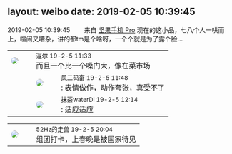 layout: weibo
date: 2019-02-05 10:39:45
---
<meta name="referrer" content="no-referrer" />

2019-02-05 10:39:45  &nbsp;&nbsp;&nbsp;&nbsp;&nbsp;&nbsp; 来自 <a href="http://app.weibo.com/t/feed/Z4AgP" rel="nofollow">坚果手机 Pro</a>
现在的这小品，七八个人一哄而上，喧闹又嘈杂，讲的都tm是个啥呀，一个个就是为了露个脸… ​​​

<table style="width: 100%;">
  <tr>
    <td style="width: 40px;"><img style="border-radius:50%" src="https://tvax1.sinaimg.cn/crop.0.0.512.512.50/760b4677ly8fvdnumgch5j20e80e8gmo.jpg?KID=imgbed,tva&Expires=1624464791&ssig=Ln16xCUgVO"></td>
    <td colspan="2"><small>返尔 19-2-5 11:33</small><br/>而且一个比一个嗓门大，像在菜市场</td>
  </tr>
  <tr>
    <td/>
    <td style="width: 40px;"><img style="border-radius:50%" src="https://tva3.sinaimg.cn/crop.0.0.639.639.50/6d2a6003jw8f3idy69w2gj20hs0hrt9g.jpg?KID=imgbed,tva&Expires=1624464791&ssig=bDggJdbuXH"></td>
    <td><small>风二码畜 19-2-5 11:48</small><br/>: 表情做作，动作夸张，真受不了</td>
  </tr>
  <tr>
    <td/>
    <td style="width: 40px;"><img style="border-radius:50%" src="https://tva4.sinaimg.cn/crop.7.0.735.735.50/69913cd7jw8f7htri4j2qj20ku0kfmxx.jpg?KID=imgbed,tva&Expires=1624464791&ssig=Ee83SXH%2FPr"></td>
    <td><small>抹茶waterDi 19-2-5 12:14</small><br/>: 适应适应</td>
  </tr>
</table>

<table style="width: 100%;">
  <tr>
    <td style="width: 40px;"><img style="border-radius:50%" src="https://tva4.sinaimg.cn/crop.0.0.180.180.50/8beaf773jw1e8qgp5bmzyj2050050aa8.jpg?KID=imgbed,tva&Expires=1624464791&ssig=m7HFnUG6O%2F"></td>
    <td colspan="2"><small>52Hz的走兽 19-2-5 20:04</small><br/>组团打卡，上春晚是被国家待见</td>
  </tr>
</table>
